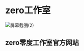 # zero工作室
![屏幕截图(2)](https://user-images.githubusercontent.com/89624840/131179808-b69fe017-c2bc-45a6-bc89-f83803047173.png)
## zero零度工作室官方网站
